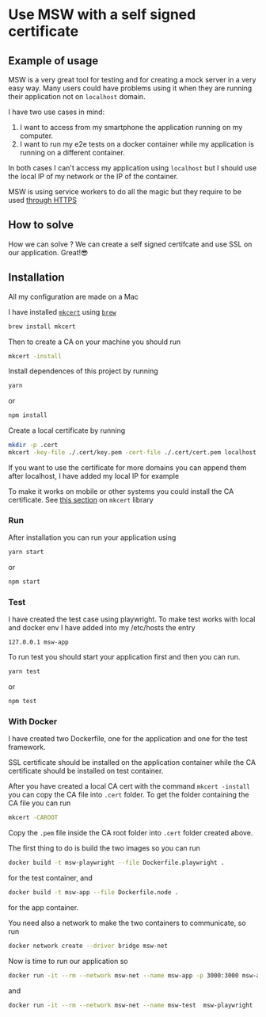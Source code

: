 # Use MSW with a self signed certificate

## Example of usage

MSW is a very great tool for testing and for creating a mock server in a very easy way.
Many users could have problems using it when they are running their application not on `localhost` domain.

I have two use cases in mind:

1. I want to access from my smartphone the application running on my computer.
2. I want to run my e2e tests on a docker container while my application is running on a different container.

In both cases I can't access my application using `localhost` but I should use the local IP of my network or the IP of the container.

MSW is using service workers to do all the magic but they require to be used [through HTTPS](https://developer.mozilla.org/en-US/docs/Web/API/Service_Worker_API/Using_Service_Workers)

## How to solve

How we can solve ? We can create a self signed certifcate and use SSL on our application. Great!😎

## Installation

All my configuration are made on a Mac

I have installed [`mkcert`](https://github.com/FiloSottile/mkcert) using [`brew`](https://brew.sh/)

```bash
brew install mkcert
```
Then to create a CA on your machine you should run
```bash
mkcert -install
```
Install dependences of this project by running 
```bash
yarn
```
or 
```bash
npm install
```
Create a local certificate by running
```bash
mkdir -p .cert
mkcert -key-file ./.cert/key.pem -cert-file ./.cert/cert.pem localhost app
```
If you want to use the certificate for more domains you can append them after localhost, I have added my local IP for example

To make it works on mobile or other systems you could install the CA certificate. See [this section](https://github.com/FiloSottile/mkcert#installing-the-ca-on-other-systems) on `mkcert` library 

### Run

After installation you can run your application using
```bash
yarn start
```
or 
```bash
npm start
```

### Test

I have created the test case using playwright. To make test works with local and docker env I have added into my /etc/hosts the entry
```
127.0.0.1 msw-app
```

 To run test you should start your application first and then you can run. 

```bash
yarn test
```
or 
```bash
npm test
```


### With Docker

I have created two Dockerfile, one for the application and one for the test framework.

SSL certificate should be installed on the application container while the CA certificate should be installed on test container.

After you have created a local CA cert with the command `mkcert -install` you can copy the CA file into `.cert` folder. To get the folder containing the CA file you can run

```bash
mkcert -CAROOT 
```

Copy the `.pem` file inside the CA root folder into `.cert` folder created above.

The first thing to do is build the two images so you can run

```bash
docker build -t msw-playwright --file Dockerfile.playwright .
```

for the test container, and 

```bash
docker build -t msw-app --file Dockerfile.node .
```

for the app container.

You need also a network to make the two containers to communicate, so run

```bash
docker network create --driver bridge msw-net
```

Now is time to run our application so 

```bash
docker run -it --rm --network msw-net --name msw-app -p 3000:3000 msw-app
```

and

```bash
docker run -it --rm --network msw-net --name msw-test  msw-playwright
```








